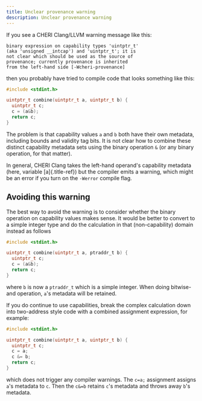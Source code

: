 ```yaml
---
title: Unclear provenance warning
description: Unclear provenance warning
---
```


If you see a CHERI Clang/LLVM warning message like this:

    binary expression on capability types 'uintptr_t'
    (aka 'unsigned __intcap') and 'uintptr_t'; it is
    not clear which should be used as the source of
    provenance; currently provenance is inherited
    from the left-hand side [-Wcheri-provenance]

then you probably have tried to compile code that looks something like
this:

```{.C emphasize-lines="5"}
#include <stdint.h>

uintptr_t combine(uintptr_t a, uintptr_t b) {
  uintptr_t c;
  c = (a&b);
  return c;
}
```

The problem is that capability values `a` and `b` both have their own
metadata, including bounds and validity tag bits. It is not clear how to
combine these distinct capability metadata sets using the binary
operation `&` (or any binary operation, for that matter).

In general, CHERI Clang takes the left-hand operand\'s capability
metadata (here, variable [a]{.title-ref}) but the compiler emits a
warning, which might be an error if you turn on the `-Werror` compile
flag.

## Avoiding this warning

The best way to avoid the warning is to consider whether the binary
operation on capability values makes sense. It would be better to
convert to a simple integer type and do the calculation in that
(non-capability) domain instead as follows

```{.C emphasize-lines="3"}
#include <stdint.h>

uintptr_t combine(uintptr_t a, ptraddr_t b) {
  uintptr_t c;
  c = (a&b);
  return c;
}
```

where `b` is now a `ptraddr_t` which is a simple integer. When doing
bitwise-and operation, `a`\'s metadata will be retained.

If you do continue to use capabilities, break the complex calculation
down into two-address style code with a combined assignment expression,
for example:

```{.C emphasize-lines="5-6"}
#include <stdint.h>

uintptr_t combine(uintptr_t a, uintptr_t b) {
  uintptr_t c;
  c = a;
  c &= b;
  return c;
}
```

which does not trigger any compiler warnings. The `c=a;` assignment
assigns `a`\'s metadata to `c`. Then the `c&=b` retains `c`\'s metadata
and throws away `b`\'s metadata.
